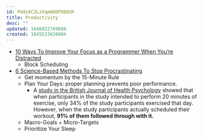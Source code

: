 ```yaml
---
id: PddvXCJLzVqmA6DFKD6Uh
title: Productivity
desc: ""
updated: 1646022769689
created: 1645523620804
---
```


- [10 Ways To Improve Your Focus as a Programmer When You’re Distracted](https://betterprogramming.pub/10-ways-to-improve-your-focus-as-a-programmer-when-youre-distracted-a3c26443a72)
  - Block Scheduling
- [6 Science-Based Methods To Stop Procrastinating](https://medium.com/personal-growth-lab/6-science-based-methods-to-stop-procrastinating-5f06e3481203)
  - Get momentum by the 15-Minute Rule
  - Plan Your Days: proper planning prevents poor performance.
    - A [study in the British Journal of Health Psychology](https://www.ncbi.nlm.nih.gov/pubmed/14596707?source=post_page---------------------------) showed that when participants in the study intended to perform 20 minutes of exercise, only 34% of the study participants exercised that day. However, when the study participants actually scheduled their workout, **91% of them followed through with it.**
  - Macro-Goals + Micro-Targets
  - Prioritize Your Sleep
